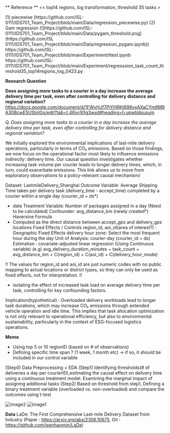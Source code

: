 ** Reference **
<< top14 regions, log transformation, threshold 35 tasks >

<Threshold>
            (1) piecewise (https://github.com/ISL-0111/IDS701_Team_Project/blob/main/Data/regression_piecewise.py)
            (2) Gam regression (![https://github.com/ISL-0111/IDS701_Team_Project/blob/main/Data/pygam_threshold.png](https://github.com/ISL 0111/IDS701_Team_Project/blob/main/Data/regression_pygam.ipynb))
<ttest> https://github.com/ISL-0111/IDS701_Team_Project/blob/main/Experiment/ttest.ipynb
<Regression> https://github.com/ISL-0111/IDS701_Team_Project/blob/main/Experiment/regresssion_task_count_threshold35_top14regions_log_0423.py



**Research Question**

**Does assigning more tasks to a courier in a day increase the average delivery time per task, even after controlling for delivery distance and regional variation?**
https://docs.google.com/document/d/1FWvHJf7PiYHRKt898vxAXaCYm8M9A30BcwE5UStoIGs/edit?tab=t.46ivr93g3wxd#heading=h.upwtpbiusum

_Q. Does assigning more tasks to a courier in a day increase the average delivery time per task, even after controlling for delivery distance and regional variation?_

<Motivation> We initially explored the environmental implications of last-mile delivery operations, particularly in terms of CO₂ emissions. Based on those findings, we now focus on the operational factor most likely to influence emissions indirectly: delivery time. Our causal question investigates whether increasing task volume per courier leads to longer delivery times, which, in turn, could exacerbate emissions. This link allows us to move from exploratory observations to a policy-relevant causal mechanism/

Dataset: LastmileDelivery_Shanghai
Outcome Variable: Average Shipping Time taken per delivery task (delivery_time - accept_time) completed by a courier within a single day (courier_id + ds*)
* date
Treatment Variable: Number of packages assigned in a day (Need to be calculated)
Confounder: avg_distance_km (newly created*) Haversine Formula
* Computed as the direct distance between accept_gps and delivery_gps locations
Fixed Effects / Controls
region_id, aoi_id(area of interest?) : Geographic Fixed Effects
delivery hour zone: Select the most frequent hour during the day
Unit of Analysis: courier-day (courier_id + ds)
Estimation : covariate-adjusted linear regression (Using Continuous variable)
(e.g) avg_delivery_duration_minutes ~ task_count + avg_distance_km + C(region_id) + C(aoi_id) + C(delivery_hour_mode)

!! The values for region_id and aoi_id are just numeric codes with no public mapping to actual locations or district types, so they can only be used as fixed effects, not for interpretation. !!

* isolating the effect of increased task load on average delivery time per task, controlling for key confounding factors.

Implication(hypothetical) : Overloaded delivery workloads lead to longer task durations, which may increase CO₂ emissions through extended vehicle operation and idle time. This implies that task allocation optimization is not only relevant to operational efficiency, but also to environmental sustainability, particularly in the context of ESG-focused logistics operations.

**Memo**
- Using top 5 or 10 regionID (based on # of observations)
- Defining specific time span ? (1 week, 1 month etc) -> if so, it should be included in our control variable

(Step0) Data Preprocessing + EDA
(Step1) Identifying thresholds(# of deliveries a day per courierID),estimating the causal effect on delivery time using a continuous treatment model. Examining the marginal impact of assigning additional tasks
(Step2) Based on threshold from step1, Defining a binary treatment variable (overloaded vs. non-overloaded) and compare the outcomes using t-test

![image2](https://github.com/ISL-0111/IDS701_Team_Project/blob/main/Data/Others/Screenshot%202025-04-21%20at%209.58.28%E2%80%AFAM.png)
![image1](https://github.com/ISL-0111/IDS701_Team_Project/blob/main/Data/Others/Screenshot%202025-04-21%20at%209.58.48%E2%80%AFAM.png)


**Data**
LaDe: The First Comprehensive Last-mile Delivery Dataset from Industry
(Paper : https://arxiv.org/abs/2306.10675, Git : https://github.com/wenhaomin/LaDe) 
